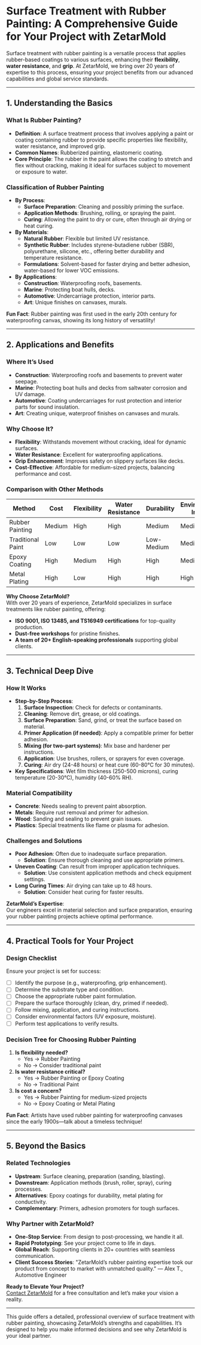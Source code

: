 # Surface Treatment with Rubber Painting: A Comprehensive Guide for Your Project with ZetarMold

Surface treatment with rubber painting is a versatile process that applies rubber-based coatings to various surfaces, enhancing their **flexibility**, **water resistance**, and **grip**. At ZetarMold, we bring over 20 years of expertise to this process, ensuring your project benefits from our advanced capabilities and global service standards.

---

## 1. Understanding the Basics

### What Is Rubber Painting?

- **Definition**: A surface treatment process that involves applying a paint or coating containing rubber to provide specific properties like flexibility, water resistance, and improved grip.
- **Common Names**: Rubberized painting, elastomeric coating.
- **Core Principle**: The rubber in the paint allows the coating to stretch and flex without cracking, making it ideal for surfaces subject to movement or exposure to water.

### Classification of Rubber Painting

- **By Process**:
  - **Surface Preparation**: Cleaning and possibly priming the surface.
  - **Application Methods**: Brushing, rolling, or spraying the paint.
  - **Curing**: Allowing the paint to dry or cure, often through air drying or heat curing.
- **By Materials**:
  - **Natural Rubber**: Flexible but limited UV resistance.
  - **Synthetic Rubber**: Includes styrene-butadiene rubber (SBR), polyurethane, silicone, etc., offering better durability and temperature resistance.
  - **Formulations**: Solvent-based for faster drying and better adhesion, water-based for lower VOC emissions.
- **By Applications**:
  - **Construction**: Waterproofing roofs, basements.
  - **Marine**: Protecting boat hulls, decks.
  - **Automotive**: Undercarriage protection, interior parts.
  - **Art**: Unique finishes on canvases, murals.

**Fun Fact**: Rubber painting was first used in the early 20th century for waterproofing canvas, showing its long history of versatility!

---

## 2. Applications and Benefits

### Where It’s Used

- **Construction**: Waterproofing roofs and basements to prevent water seepage.
- **Marine**: Protecting boat hulls and decks from saltwater corrosion and UV damage.
- **Automotive**: Coating undercarriages for rust protection and interior parts for sound insulation.
- **Art**: Creating unique, waterproof finishes on canvases and murals.

### Why Choose It?

- **Flexibility**: Withstands movement without cracking, ideal for dynamic surfaces.
- **Water Resistance**: Excellent for waterproofing applications.
- **Grip Enhancement**: Improves safety on slippery surfaces like decks.
- **Cost-Effective**: Affordable for medium-sized projects, balancing performance and cost.

### Comparison with Other Methods

| Method            | Cost   | Flexibility | Water Resistance | Durability | Environmental Impact |
| ----------------- | ------ | ----------- | ---------------- | ---------- | -------------------- |
| Rubber Painting   | Medium | High        | High             | Medium     | Medium               |
| Traditional Paint | Low    | Low         | Low              | Low-Medium | Medium               |
| Epoxy Coating     | High   | Medium      | High             | High       | Medium               |
| Metal Plating     | High   | Low         | High             | High       | High                 |

**Why Choose ZetarMold?**  
With over 20 years of experience, ZetarMold specializes in surface treatments like rubber painting, offering:

- **ISO 9001, ISO 13485, and TS16949 certifications** for top-quality production.
- **Dust-free workshops** for pristine finishes.
- **A team of 20+ English-speaking professionals** supporting global clients.

---

## 3. Technical Deep Dive

### How It Works

- **Step-by-Step Process**:
  1. **Surface Inspection**: Check for defects or contaminants.
  2. **Cleaning**: Remove dirt, grease, or old coatings.
  3. **Surface Preparation**: Sand, grind, or treat the surface based on material.
  4. **Primer Application (if needed)**: Apply a compatible primer for better adhesion.
  5. **Mixing (for two-part systems)**: Mix base and hardener per instructions.
  6. **Application**: Use brushes, rollers, or sprayers for even coverage.
  7. **Curing**: Air dry (24-48 hours) or heat cure (60-80°C for 30 minutes).
- **Key Specifications**: Wet film thickness (250-500 microns), curing temperature (20-30°C), humidity (40-60% RH).

### Material Compatibility

- **Concrete**: Needs sealing to prevent paint absorption.
- **Metals**: Require rust removal and primer for adhesion.
- **Wood**: Sanding and sealing to prevent grain issues.
- **Plastics**: Special treatments like flame or plasma for adhesion.

### Challenges and Solutions

- **Poor Adhesion**: Often due to inadequate surface preparation.
  - **Solution**: Ensure thorough cleaning and use appropriate primers.
- **Uneven Coating**: Can result from improper application techniques.
  - **Solution**: Use consistent application methods and check equipment settings.
- **Long Curing Times**: Air drying can take up to 48 hours.
  - **Solution**: Consider heat curing for faster results.

**ZetarMold’s Expertise**:  
Our engineers excel in material selection and surface preparation, ensuring your rubber painting projects achieve optimal performance.

---

## 4. Practical Tools for Your Project

### Design Checklist

Ensure your project is set for success:

- [ ] Identify the purpose (e.g., waterproofing, grip enhancement).
- [ ] Determine the substrate type and condition.
- [ ] Choose the appropriate rubber paint formulation.
- [ ] Prepare the surface thoroughly (clean, dry, primed if needed).
- [ ] Follow mixing, application, and curing instructions.
- [ ] Consider environmental factors (UV exposure, moisture).
- [ ] Perform test applications to verify results.

### Decision Tree for Choosing Rubber Painting

1. **Is flexibility needed?**
   - Yes → Rubber Painting
   - No → Consider traditional paint
2. **Is water resistance critical?**
   - Yes → Rubber Painting or Epoxy Coating
   - No → Traditional Paint
3. **Is cost a concern?**
   - Yes → Rubber Painting for medium-sized projects
   - No → Epoxy Coating or Metal Plating

**Fun Fact**: Artists have used rubber painting for waterproofing canvases since the early 1900s—talk about a timeless technique!

---

## 5. Beyond the Basics

### Related Technologies

- **Upstream**: Surface cleaning, preparation (sanding, blasting).
- **Downstream**: Application methods (brush, roller, spray), curing processes.
- **Alternatives**: Epoxy coatings for durability, metal plating for conductivity.
- **Complementary**: Primers, adhesion promoters for tough surfaces.

### Why Partner with ZetarMold?

- **One-Stop Service**: From design to post-processing, we handle it all.
- **Rapid Prototyping**: See your project come to life in days.
- **Global Reach**: Supporting clients in 20+ countries with seamless communication.
- **Client Success Stories**: "ZetarMold’s rubber painting expertise took our product from concept to market with unmatched quality." — Alex T., Automotive Engineer

**Ready to Elevate Your Project?**  
[Contact ZetarMold](#) for a free consultation and let’s make your vision a reality.

---

This guide offers a detailed, professional overview of surface treatment with rubber painting, showcasing ZetarMold’s strengths and capabilities. It’s designed to help you make informed decisions and see why ZetarMold is your ideal partner.
